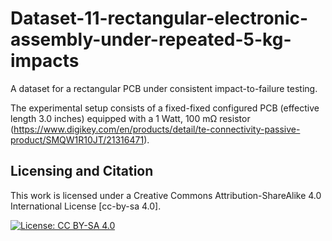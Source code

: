 # Dataset-11-rectangular-electronic-assembly-under-repeated-5-kg-impacts
A dataset for a rectangular PCB under consistent impact-to-failure testing.

The experimental setup consists of a fixed-fixed configured PCB (effective length 3.0 inches) equipped with a 1 Watt, 100 mΩ resistor (https://www.digikey.com/en/products/detail/te-connectivity-passive-product/SMQW1R10JT/21316471).

## Licensing and Citation

This work is licensed under a Creative Commons Attribution-ShareAlike 4.0 International License [cc-by-sa 4.0].

[![License: CC BY-SA 4.0](https://img.shields.io/badge/License-CC_BY--SA_4.0-lightgrey.svg)](https://creativecommons.org/licenses/by-sa/4.0/)
